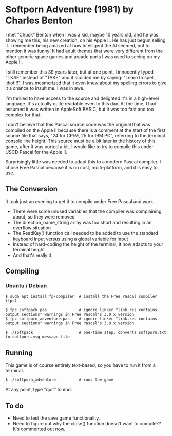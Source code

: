 # Softporn Adventure (1981) by Charles Benton

I met "Chuck" Benton when I was a kid, maybe 10 years old, and he was showing me this, his new creation,
on his Apple II. He has just begun selling it. I remember being amazed at how intelligent the AI seemed, 
not to mention it was funny! It had adult themes that were very different from the other generic space 
games and arcade ports I was used to seeing on my Apple II. 

I still remember this 39 years later, but at one point, I innocently typed "TKAE" instead of "TAKE" and 
it scolded me by saying: "Learn to spell, idiot!!!". I was mesmerized that it even knew about my
spelling errors to give it a chance to insult me. I was in awe.

I'm thrilled to have access to the source and delighted it's in a high-level language. It's actually quite
readable even to this day. At the time, I had assumed it was written in AppleSoft BASIC, but it was too 
fast and too complex for that. 

I don't believe that this Pascal source code was the original that was compiled on the Apple II because
there is a comment at the start of the first source file that says, "24 for CP/M, 25 for IBM PC", referring
to the terminal console line height. This source must be a bit later in the history of this game, after
it was ported a bit. I would like to try to compile this under USCD Pascal for the Apple II.

Surprisingly little was needed to adapt this to a modern Pascal compiler. I chose Free Pascal because it 
is no cost, multi-platform, and it is easy to use.

## The Conversion

It took just an evening to get it to compile under Free Pascal and work. 

* There were some unused variables that the compiler was complaining about, so they were removed 
* The direction_name_string array was too short and resulting in an overflow situation
* The ReadKey() function call needed to be added to use the standard keyboard input versus using a global variable for input
* Instead of hard-coding the height of the terminal, it now adapts to your terminal height
* And that's really it

## Compiling

### Ubuntu / Debian

```
$ sudo apt install fp-compiler  # install the Free Pascal compiler (fpc)

$ fpc softpack.pas              # ignore linker "link.res contains output sections" warnings in Free Pascal's 3.0.x version
$ fpc softporn_adventure.pas    # ignore linker "link.res contains output sections" warnings in Free Pascal's 3.0.x version

$ ./softpack                    # one-time step; converts softporn.txt to softporn.msg message file
```

## Running

This game is of course entirely text-based, so you have to run it from a terminal. 

```
$ ./softporn_adventure          # runs the game
```

At any point, type "quit" to end.

## To do

* Need to test the save game functionality. 
* Need to figure out why the close() function doesn't want to compile?? It's commented out now.
